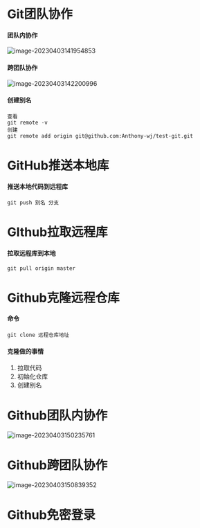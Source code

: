 # Git团队协作

#### 团队内协作

![image-20230403141954853](D:\project\Git\images\image-20230403141954853.png)

#### 跨团队协作

![image-20230403142200996](D:\project\Git\images\image-20230403142200996.png)

#### 创建别名

```
查看
git remote -v
创建
git remote add origin git@github.com:Anthony-wj/test-git.git
```

# GitHub推送本地库

#### 推送本地代码到远程库

```
git push 别名 分支
```



# GIthub拉取远程库

#### 拉取远程库到本地

```
git pull origin master
```



# Github克隆远程仓库

#### 命令

```
git clone 远程仓库地址
```

#### 克隆做的事情

1. 拉取代码
2. 初始化仓库
3. 创建别名



# Github团队内协作

![image-20230403150235761](D:\project\Git\images\image-20230403150235761.png)



# Github跨团队协作

![image-20230403150839352](D:\project\Git\images\image-20230403150839352.png)

# Github免密登录